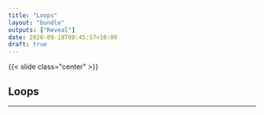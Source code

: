 ```yaml
---
title: "Loops"
layout: "bundle"
outputs: ["Reveal"]
date: 2020-09-18T00:45:57+10:00
draft: true
---
```


{{< slide class="center" >}}

## Loops

---

